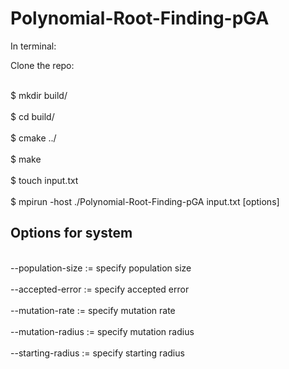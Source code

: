 # Polynomial-Root-Finding-pGA

In terminal:

Clone the repo:

<br>$ mkdir build/</br>
<br>$ cd build/</br>
<br>$ cmake ../</br>
<br>$ make</br>
<br>$ touch input.txt</br>
<br>$ mpirun -host <hosts to run program on> ./Polynomial-Root-Finding-pGA input.txt [options]</br>


<h2> Options for system </h2>
<br>--population-size := specify population size</br>
<br>--accepted-error  := specify accepted error</br>
<br>--mutation-rate   := specify mutation rate</br>
<br>--mutation-radius := specify mutation radius</br>
<br>--starting-radius := specify starting radius</br>


